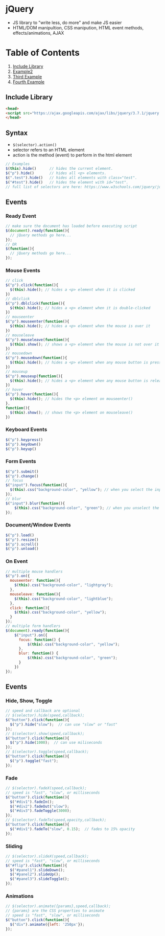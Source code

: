 # jQuery
- JS library to "write less, do more" and make JS easier
- HTML/DOM manipultion, CSS manipution, HTML event methods, effects/animations, AJAX

# Table of Contents
1. [Include Library](#include-library)
2. [Example2](#example2)
3. [Third Example](#third-example)
4. [Fourth Example](#fourth-examplehttpwwwfourthexamplecom)

## Include Library <a name="include-library"></a>
```html
<head>
<script src="https://ajax.googleapis.com/ajax/libs/jquery/3.7.1/jquery.min.js"></script>
</head>
```
## Syntax
- ```$(selector).action()```
- selector refers to an HTML element
- action is the method (event) to perform in the html element
```javascript
// Examples
$(this).hide()      // hides the current element.
$("p").hide()       // hides all <p> elements.
$(".test").hide()   // hides all elements with class="test".
$("#test").hide()   // hides the element with id="test".
// full list of selectors are here: https://www.w3schools.com/jquery/jquery_ref_selectors.asp
```
## Events
### Ready Event
```javascript
// make sure the document has loaded before executing script
$(document).ready(function(){
  // jQuery methods go here...
});
// OR 
$(function(){
  // jQuery methods go here...
});
```
### Mouse Events
```javascript
// click
$("p").click(function(){
  $(this).hide(); // hides a <p> element when it is clicked
})
// dblclick
$("p").dblclick(function(){
  $(this).hide(); // hides a <p> element when it is double-clicked
})
// mouseenter
$("p").mouseenter(function(){
  $(this).hide(); // hides a <p> element when the mouse is over it
})
// mouseleave
$("p").mouseleave(function(){
  $(this).show(); // shows a <p> element when the mouse is not over it
})
// mousedown
$("p").mousedown(function(){
  $(this).hide(); // hides a <p> element when any mouse button is pressed
})
// mouseup
$("p").mouseup(function(){
  $(this).hide(); // hides a <p> element when any mouse button is released
})
// hover
$("p").hover(function(){
  $(this).hide(); // hides the <p> element on mouseenter()
},
function(){
  $(this).show(); // shows the <p> element on mouseleave()
})
```
### Keyboard Events
```javascript
$("p").keypress()
$("p").keydown()
$("p").keyup()
```
### Form Events
```javascript
$("p").submit()
$("p").change()
// focus
$("input").focus(function(){
  $(this).css("background-color", "yellow"); // when you select the input field it will turn yellow
});
// blur
$("input").blur(function(){
    $(this).css("background-color", "green"); // when you unselect the input field it will turn green
});
```
### Document/Window Events
```javascript
$("p").load()
$("p").resize()
$("p").scroll()
$("p").unload()
```
###  On Event
```javascript
// multiple mouse handlers
$("p").on({
  mouseenter: function(){
    $(this).css("background-color", "lightgray");
  },
  mouseleave: function(){
    $(this).css("background-color", "lightblue");
  },
  click: function(){
    $(this).css("background-color", "yellow");
  }
});
// multiple form handlers
$(document).ready(function(){
  	$("input").on({
      focus: function() {
          $(this).css("background-color", "yellow");
      }, 
      blur: function() {
          $(this).css("background-color", "green");
      } 
	})
});
```
## Events
### Hide, Show, Toggle
```javascript
// speed and callback are optional
// $(selector).hide(speed,callback);
$("button").click(function(){
  $("p").hide("slow");  // can use "slow" or "fast"
});
// $(selector).show(speed,callback);
$("button").click(function(){
  $("p").hide(1000);  // can use miliseconds
});
// $(selector).toggle(speed,callback);
$("button").click(function(){
  $("p").toggle("fast");
});
```
### Fade
```javascript
// $(selector).fadeX(speed,callback);
// speed is "fast", "slow", or milliseconds
$("button").click(function(){
  $("#div1").fadeIn();
  $("#div2").fadeOut("slow");
  $("#div3").fadeToggle(3000);
});
// $(selector).fadeTo(speed,opacity,callback);
$("button").click(function(){
  $("#div1").fadeTo("slow", 0.15);  // fades to 15% opacity
});
```
### Sliding
```javascript
// $(selector).slideX(speed,callback);
// speed is "fast", "slow", or milliseconds
$("#flip").click(function(){
  $("#panel1").slideDown();
  $("#panel2").slideUp();
  $("#panel3").slideToggle();
});
```
### Animations
```javascript
// $(selector).animate({params},speed,callback);
// {params} are the CSS properties to animate
// speed is "fast", "slow", or milliseconds
$("button").click(function(){
  $("div").animate({left: '250px'});
});
```